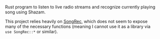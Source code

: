 Rust program to listen to live radio streams and recognize currently playing song using Shazam. 

This project relies heavily on [SongRec](https://github.com/marin-m/SongRec/tree/master), which does not seem to expose many of the necessary functions (meaning I cannot use it as a library via `use SongRec::*` or similar).